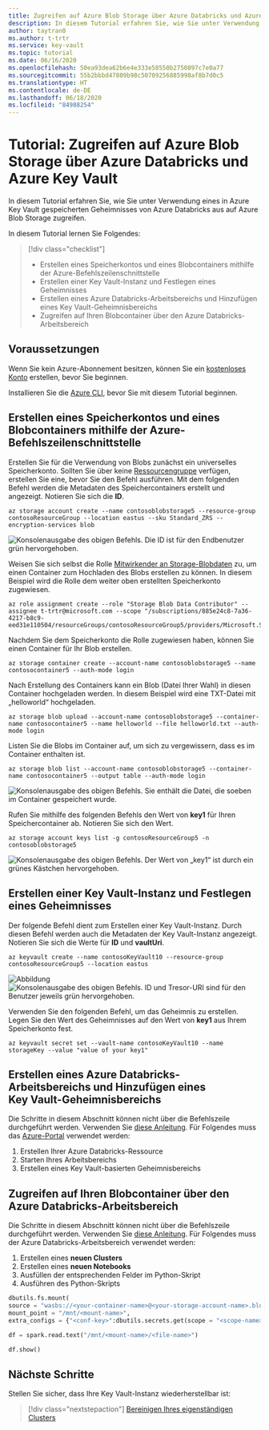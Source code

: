 ```yaml
---
title: Zugreifen auf Azure Blob Storage über Azure Databricks und Azure Key Vault
description: In diesem Tutorial erfahren Sie, wie Sie unter Verwendung eines in Azure Key Vault gespeicherten Geheimnisses von Azure Databricks aus auf Azure Blob Storage zugreifen.
author: taytran0
ms.author: t-trtr
ms.service: key-vault
ms.topic: tutorial
ms.date: 06/16/2020
ms.openlocfilehash: 50ea93dea62b6e4e333e58550b2750897c7e0a77
ms.sourcegitcommit: 55b2bbbd47809b98c50709256885998af8b7d0c5
ms.translationtype: HT
ms.contentlocale: de-DE
ms.lasthandoff: 06/18/2020
ms.locfileid: "84988254"
---
```

# <a name="tutorial-access-azure-blob-storage-using-azure-databricks-and-azure-key-vault"></a>Tutorial: Zugreifen auf Azure Blob Storage über Azure Databricks und Azure Key Vault

In diesem Tutorial erfahren Sie, wie Sie unter Verwendung eines in Azure Key Vault gespeicherten Geheimnisses von Azure Databricks aus auf Azure Blob Storage zugreifen. 

In diesem Tutorial lernen Sie Folgendes:

> [!div class="checklist"]
> * Erstellen eines Speicherkontos und eines Blobcontainers mithilfe der Azure-Befehlszeilenschnittstelle
> * Erstellen einer Key Vault-Instanz und Festlegen eines Geheimnisses
> * Erstellen eines Azure Databricks-Arbeitsbereichs und Hinzufügen eines Key Vault-Geheimnisbereichs
> * Zugreifen auf Ihren Blobcontainer über den Azure Databricks-Arbeitsbereich

## <a name="prerequisites"></a>Voraussetzungen

Wenn Sie kein Azure-Abonnement besitzen, können Sie ein [kostenloses Konto](https://azure.microsoft.com/free/?WT.mc_id=A261C142F) erstellen, bevor Sie beginnen.

Installieren Sie die [Azure CLI](https://docs.microsoft.com/cli/azure/install-azure-cli-windows?view=azure-cli-latest), bevor Sie mit diesem Tutorial beginnen.

## <a name="create-a-storage-account-and-blob-container-with-azure-cli"></a>Erstellen eines Speicherkontos und eines Blobcontainers mithilfe der Azure-Befehlszeilenschnittstelle

Erstellen Sie für die Verwendung von Blobs zunächst ein universelles Speicherkonto. Sollten Sie über keine [Ressourcengruppe](https://docs.microsoft.com/cli/azure/group?view=azure-cli-latest#az-group-create) verfügen, erstellen Sie eine, bevor Sie den Befehl ausführen. Mit dem folgenden Befehl werden die Metadaten des Speichercontainers erstellt und angezeigt. Notieren Sie sich die **ID**.

```azurecli
az storage account create --name contosoblobstorage5 --resource-group contosoResourceGroup --location eastus --sku Standard_ZRS --encryption-services blob
```

![Konsolenausgabe des obigen Befehls. Die ID ist für den Endbenutzer grün hervorgehoben.](../media/databricks-command-output-1.png)

Weisen Sie sich selbst die Rolle [Mitwirkender an Storage-Blobdaten](https://docs.microsoft.com/azure/role-based-access-control/built-in-roles#storage-blob-data-contributor) zu, um einen Container zum Hochladen des Blobs erstellen zu können. In diesem Beispiel wird die Rolle dem weiter oben erstellten Speicherkonto zugewiesen.

```azurecli
az role assignment create --role "Storage Blob Data Contributor" --assignee t-trtr@microsoft.com --scope "/subscriptions/885e24c8-7a36-4217-b8c9-eed31e110504/resourceGroups/contosoResourceGroup5/providers/Microsoft.Storage/storageAccounts/contosoblobstorage5
```

Nachdem Sie dem Speicherkonto die Rolle zugewiesen haben, können Sie einen Container für Ihr Blob erstellen.

```azurecli
az storage container create --account-name contosoblobstorage5 --name contosocontainer5 --auth-mode login
```

Nach Erstellung des Containers kann ein Blob (Datei Ihrer Wahl) in diesen Container hochgeladen werden. In diesem Beispiel wird eine TXT-Datei mit „helloworld“ hochgeladen.

```azurecli
az storage blob upload --account-name contosoblobstorage5 --container-name contosocontainer5 --name helloworld --file helloworld.txt --auth-mode login
```

Listen Sie die Blobs im Container auf, um sich zu vergewissern, dass es im Container enthalten ist.

```azurecli
az storage blob list --account-name contosoblobstorage5 --container-name contosocontainer5 --output table --auth-mode login
```

![Konsolenausgabe des obigen Befehls. Sie enthält die Datei, die soeben im Container gespeichert wurde.](../media/databricks-command-output-2.png)

Rufen Sie mithilfe des folgenden Befehls den Wert von **key1** für Ihren Speichercontainer ab. Notieren Sie sich den Wert.

```azurecli
az storage account keys list -g contosoResourceGroup5 -n contosoblobstorage5
```

![Konsolenausgabe des obigen Befehls. Der Wert von „key1“ ist durch ein grünes Kästchen hervorgehoben.](../media/databricks-command-output-3.png)

## <a name="create-a-key-vault-and-set-a-secret"></a>Erstellen einer Key Vault-Instanz und Festlegen eines Geheimnisses

Der folgende Befehl dient zum Erstellen einer Key Vault-Instanz. Durch diesen Befehl werden auch die Metadaten der Key Vault-Instanz angezeigt. Notieren Sie sich die Werte für **ID** und **vaultUri**.

```azurecli
az keyvault create --name contosoKeyVault10 --resource-group contosoResourceGroup5 --location eastus
```

![Abbildung](../media/databricks-command-output-4.png)
![Konsolenausgabe des obigen Befehls. ID und Tresor-URI sind für den Benutzer jeweils grün hervorgehoben.](../media/databricks-command-output-5.png)

Verwenden Sie den folgenden Befehl, um das Geheimnis zu erstellen. Legen Sie den Wert des Geheimnisses auf den Wert von **key1** aus Ihrem Speicherkonto fest.

```azurecli
az keyvault secret set --vault-name contosoKeyVault10 --name storageKey --value "value of your key1"
```

## <a name="create-an-azure-databricks-workspace-and-add-key-vault-secret-scope"></a>Erstellen eines Azure Databricks-Arbeitsbereichs und Hinzufügen eines Key Vault-Geheimnisbereichs

Die Schritte in diesem Abschnitt können nicht über die Befehlszeile durchgeführt werden. Verwenden Sie [diese Anleitung](https://docs.microsoft.com/azure/azure-databricks/store-secrets-azure-key-vault#create-an-azure-databricks-workspace-and-add-a-secret-scope). Für Folgendes muss das [Azure-Portal](https://ms.portal.azure.com/#home) verwendet werden:

1. Erstellen Ihrer Azure Databricks-Ressource
1. Starten Ihres Arbeitsbereichs
1. Erstellen eines Key Vault-basierten Geheimnisbereichs

## <a name="access-your-blob-container-from-azure-databricks-workspace"></a>Zugreifen auf Ihren Blobcontainer über den Azure Databricks-Arbeitsbereich

Die Schritte in diesem Abschnitt können nicht über die Befehlszeile durchgeführt werden. Verwenden Sie [diese Anleitung](https://docs.microsoft.com/azure/azure-databricks/store-secrets-azure-key-vault#access-your-blob-container-from-azure-databricks). Für Folgendes muss der Azure Databricks-Arbeitsbereich verwendet werden:

1. Erstellen eines **neuen Clusters**
1. Erstellen eines **neuen Notebooks**
1. Ausfüllen der entsprechenden Felder im Python-Skript
1. Ausführen des Python-Skripts

```python
dbutils.fs.mount(
source = "wasbs://<your-container-name>@<your-storage-account-name>.blob.core.windows.net",
mount_point = "/mnt/<mount-name>",
extra_configs = {"<conf-key>":dbutils.secrets.get(scope = "<scope-name>", key = "<key-name>")})

df = spark.read.text("/mnt/<mount-name>/<file-name>")

df.show()
```

## <a name="next-steps"></a>Nächste Schritte

Stellen Sie sicher, dass Ihre Key Vault-Instanz wiederherstellbar ist:
> [!div class="nextstepaction"]
> [Bereinigen Ihres eigenständigen Clusters](https://docs.microsoft.com/azure/azure-resource-manager/management/delete-resource-group?tabs=azure-powershell)

